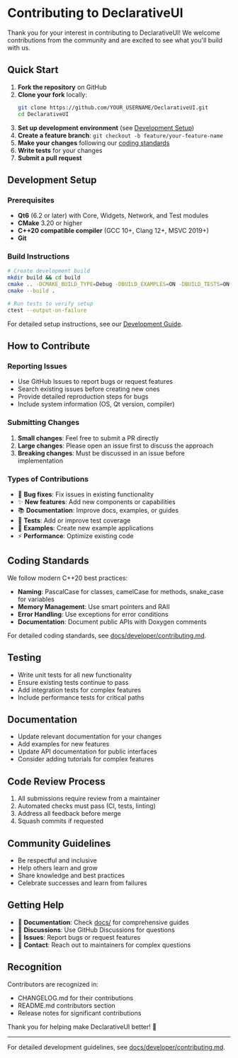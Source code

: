 # Contributing to DeclarativeUI

Thank you for your interest in contributing to DeclarativeUI! We welcome contributions from the community and are excited to see what you'll build with us.

## Quick Start

1. **Fork the repository** on GitHub
2. **Clone your fork** locally:
   ```bash
   git clone https://github.com/YOUR_USERNAME/DeclarativeUI.git
   cd DeclarativeUI
   ```
3. **Set up development environment** (see [Development Setup](#development-setup))
4. **Create a feature branch**: `git checkout -b feature/your-feature-name`
5. **Make your changes** following our [coding standards](#coding-standards)
6. **Write tests** for your changes
7. **Submit a pull request**

## Development Setup

### Prerequisites

- **Qt6** (6.2 or later) with Core, Widgets, Network, and Test modules
- **CMake** 3.20 or higher
- **C++20 compatible compiler** (GCC 10+, Clang 12+, MSVC 2019+)
- **Git**

### Build Instructions

```bash
# Create development build
mkdir build && cd build
cmake .. -DCMAKE_BUILD_TYPE=Debug -DBUILD_EXAMPLES=ON -DBUILD_TESTS=ON
cmake --build .

# Run tests to verify setup
ctest --output-on-failure
```

For detailed setup instructions, see our [Development Guide](docs/developer/contributing.md).

## How to Contribute

### Reporting Issues

- Use GitHub Issues to report bugs or request features
- Search existing issues before creating new ones
- Provide detailed reproduction steps for bugs
- Include system information (OS, Qt version, compiler)

### Submitting Changes

1. **Small changes**: Feel free to submit a PR directly
2. **Large changes**: Please open an issue first to discuss the approach
3. **Breaking changes**: Must be discussed in an issue before implementation

### Types of Contributions

- 🐛 **Bug fixes**: Fix issues in existing functionality
- ✨ **New features**: Add new components or capabilities
- 📚 **Documentation**: Improve docs, examples, or guides
- 🧪 **Tests**: Add or improve test coverage
- 🎨 **Examples**: Create new example applications
- ⚡ **Performance**: Optimize existing code

## Coding Standards

We follow modern C++20 best practices:

- **Naming**: PascalCase for classes, camelCase for methods, snake_case for variables
- **Memory Management**: Use smart pointers and RAII
- **Error Handling**: Use exceptions for error conditions
- **Documentation**: Document public APIs with Doxygen comments

For detailed coding standards, see [docs/developer/contributing.md](docs/developer/contributing.md).

## Testing

- Write unit tests for all new functionality
- Ensure existing tests continue to pass
- Add integration tests for complex features
- Include performance tests for critical paths

## Documentation

- Update relevant documentation for your changes
- Add examples for new features
- Update API documentation for public interfaces
- Consider adding tutorials for complex features

## Code Review Process

1. All submissions require review from a maintainer
2. Automated checks must pass (CI, tests, linting)
3. Address all feedback before merge
4. Squash commits if requested

## Community Guidelines

- Be respectful and inclusive
- Help others learn and grow
- Share knowledge and best practices
- Celebrate successes and learn from failures

## Getting Help

- 📖 **Documentation**: Check [docs/](docs/) for comprehensive guides
- 💬 **Discussions**: Use GitHub Discussions for questions
- 🐛 **Issues**: Report bugs or request features
- 📧 **Contact**: Reach out to maintainers for complex questions

## Recognition

Contributors are recognized in:
- CHANGELOG.md for their contributions
- README.md contributors section
- Release notes for significant contributions

Thank you for helping make DeclarativeUI better! 🚀

---

For detailed development guidelines, see [docs/developer/contributing.md](docs/developer/contributing.md).
